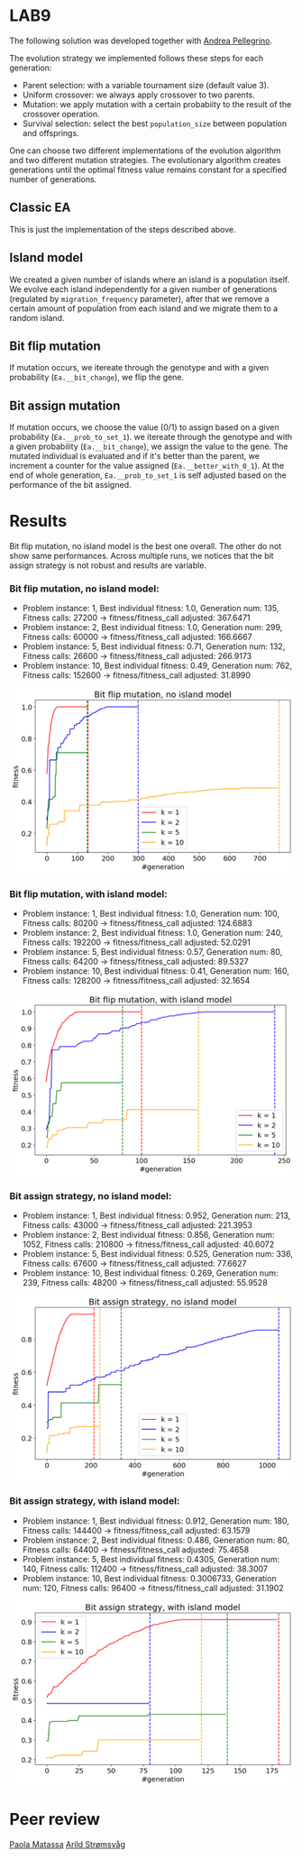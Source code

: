 # LAB9

The following solution was developed together with [Andrea Pellegrino](https://github.com/andry2327/Computational-Intelligence).

The evolution strategy we implemented follows these steps for each generation:
- Parent selection: with a variable tournament size (default value 3).
- Uniform crossover: we always apply crossover to two parents.
- Mutation: we apply mutation with a certain probabiity to the result of the crossover operation.
- Survival selection: select the best ```population_size``` between population and offsprings.

One can choose two different implementations of the evolution algorithm and two different mutation strategies.
The evolutionary algorithm creates generations until the optimal fitness value remains constant for a specified number of generations.

## Classic EA
This is just the implementation of the steps described above.

## Island model
We created a given number of islands where an island is a population itself. We evolve each island independently for a given number of generations (regulated by ```migration_frequency``` parameter), after that we remove a certain amount of population from each island and we migrate them to a random island. 

## Bit flip mutation
If mutation occurs, we itereate through the genotype and with a given probability (```Ea.__bit_change```), we flip the gene.

## Bit assign mutation
If mutation occurs, we choose the value (0/1) to assign based on a given probability (```Ea.__prob_to_set_1```). 
we itereate through the genotype and with a given probability (```Ea.__bit_change```), we assign the value to the gene.
The mutated individual is evaluated and if it's better than the parent, we increment a counter for the value assigned (```Ea.__better_with_0_1```). 
At the end of whole generation, ```Ea.__prob_to_set_1``` is self adjusted based on the performance of the bit assigned.

# Results

Bit flip mutation, no island model is the best one overall. The other do not show same performances. 
Across multiple runs, we notices that the bit assign strategy is not robust and results are variable.

### Bit flip mutation, no island model:
- Problem instance: 1, Best individual fitness: 1.0, Generation num: 135, Fitness calls: 27200 -> fitness/fitness_call adjusted: 367.6471
- Problem instance: 2, Best individual fitness: 1.0, Generation num: 299, Fitness calls: 60000 -> fitness/fitness_call adjusted: 166.6667
- Problem instance: 5, Best individual fitness: 0.71, Generation num: 132, Fitness calls: 26600 -> fitness/fitness_call adjusted: 266.9173
- Problem instance: 10, Best individual fitness: 0.49, Generation num: 762, Fitness calls: 152600 -> fitness/fitness_call adjusted: 31.8990

![img1](https://github.com/andry2327/Computational-Intelligence/blob/main/LABS/L09/imgs/%231%20Bit%20flip%20mutation%2C%20no%20island%20model/output1.png)

### Bit flip mutation, with island model:
- Problem instance: 1, Best individual fitness: 1.0, Generation num: 100, Fitness calls: 80200 -> fitness/fitness_call adjusted: 124.6883
- Problem instance: 2, Best individual fitness: 1.0, Generation num: 240, Fitness calls: 192200 -> fitness/fitness_call adjusted: 52.0291
- Problem instance: 5, Best individual fitness: 0.57, Generation num: 80, Fitness calls: 64200 -> fitness/fitness_call adjusted: 89.5327
- Problem instance: 10, Best individual fitness: 0.41, Generation num: 160, Fitness calls: 128200 -> fitness/fitness_call adjusted: 32.1654

![img1](https://github.com/andry2327/Computational-Intelligence/blob/main/LABS/L09/imgs/%232%20Bit%20flip%20mutation%2C%20with%20island%20model/output2.png)

### Bit assign strategy, no island model:
- Problem instance: 1, Best individual fitness: 0.952, Generation num: 213, Fitness calls: 43000 -> fitness/fitness_call adjusted: 221.3953
- Problem instance: 2, Best individual fitness: 0.856, Generation num: 1052, Fitness calls: 210800 -> fitness/fitness_call adjusted: 40.6072
- Problem instance: 5, Best individual fitness: 0.525, Generation num: 336, Fitness calls: 67600 -> fitness/fitness_call adjusted: 77.6627
- Problem instance: 10, Best individual fitness: 0.269, Generation num: 239, Fitness calls: 48200 -> fitness/fitness_call adjusted: 55.9528

![img1](https://github.com/andry2327/Computational-Intelligence/blob/main/LABS/L09/imgs/%233%20Bit%20assign%20strategy%2C%20no%20island%20model/output3.png)

### Bit assign strategy, with island model:
- Problem instance: 1, Best individual fitness: 0.912, Generation num: 180, Fitness calls: 144400 -> fitness/fitness_call adjusted: 63.1579
- Problem instance: 2, Best individual fitness: 0.486, Generation num: 80, Fitness calls: 64400 -> fitness/fitness_call adjusted: 75.4658
- Problem instance: 5, Best individual fitness: 0.4305, Generation num: 140, Fitness calls: 112400 -> fitness/fitness_call adjusted: 38.3007
- Problem instance: 10, Best individual fitness: 0.3006733, Generation num: 120, Fitness calls: 96400 -> fitness/fitness_call adjusted: 31.1902

![img1](https://github.com/andry2327/Computational-Intelligence/blob/main/LABS/L09/imgs/%234%20Bit%20assign%20strategy%2C%20with%20island%20model/output4.png)


# Peer review
[Paola Matassa](https://github.com/PaolaMts/ComputationalIntelligence/issues/4)
[Arild Strømsvåg](https://github.com/arildus/computational-intelligence/issues/1)

